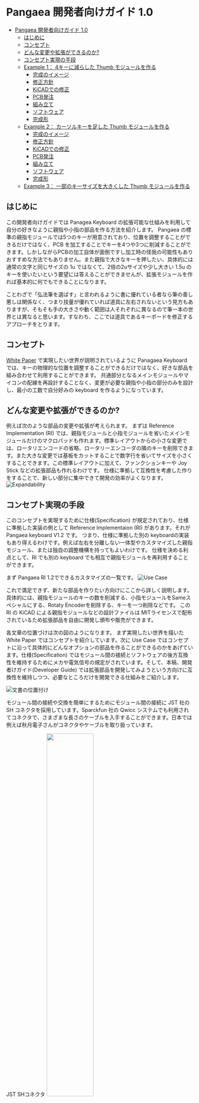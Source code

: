 # Pangaea 開発者向けガイド 1.0

- [Pangaea 開発者向けガイド 1.0](#pangaea-開発者向けガイド-10)
  - [はじめに](#はじめに)
  - [コンセプト](#コンセプト)
  - [どんな変更や拡張ができるのか?](#どんな変更や拡張ができるのか)
  - [コンセプト実現の手段](#コンセプト実現の手段)
  - [Example 1： 4キーに減らした Thumb モジュールを作る](#example-1-4キーに減らした-thumb-モジュールを作る)
    - [完成のイメージ](#完成のイメージ)
    - [修正方針](#修正方針)
    - [KiCADでの修正](#kicadでの修正)
    - [PCB発注](#pcb発注)
    - [組み立て](#組み立て)
    - [ソフトウェア](#ソフトウェア)
    - [完成形](#完成形)
  - [Example 2： カーソルキーを足した Thumb モジュールを作る](#example-2-カーソルキーを足した-thumb-モジュールを作る)
    - [完成のイメージ](#完成のイメージ-1)
    - [修正方針](#修正方針-1)
    - [KiCADでの修正](#kicadでの修正-1)
    - [PCB発注](#pcb発注-1)
    - [組み立て](#組み立て-1)
    - [ソフトウェア](#ソフトウェア-1)
    - [完成形](#完成形-1)
  - [Example 3： 一部のキーサイズを大きくした Thumb モジュールを作る](#example-3-一部のキーサイズを大きくした-thumb-モジュールを作る)

## はじめに

この開発者向けガイドでは Panagea Keyboard の拡張可能な仕組みを利用して自分の好きなように親指や小指の部品を作る方法を紹介します。
Pangaea の標準の親指モジュールでは5つのキーが用意されており、位置を調整することができるだけではなく、PCB を加工することでキーを4つや3つに削減することができます。しかしながらPCBの加工自体が面倒ですし加工時の怪我の可能性もありおすすめな方法でもありません。また親指で大きなキーを押したい、具体的には通常の文字と同じサイズの 1u ではなくて、2倍の2uサイズや少し大きい 1.5u のキーを使いたいという要望には答えることができませんが、拡張モジュールを作れば基本的に何でもできることになります。

ことわざで「弘法筆を選ばす」と言われるように書に優れている者なら筆の善し悪しは関係なく、つまり技量が優れていれば道具に左右されないという見方もありますが、そもそも手の大きさや動く範囲は人それぞれに異なるので筆一本の世界とは異なると思います。すなわち、ここでは道具であるキーボードを修正するアプローチをとります。

## コンセプト

[White Paper](whitepaper_jp.md) で実現したい世界が説明されているように Panagaea Keyboard では、キーの物理的な位置を調整することができるだけではなく、好きな部品を組み合わせて利用することができます。
共通部分となるメインモジュールやマイコンの配線を再設計することなく、変更が必要な親指や小指の部分のみを設計し、最小の工数で自分好みの keyboard を作るようになっています。

## どんな変更や拡張ができるのか?

例えば次のような部品の変更や拡張が考えられます。
まずは Reference Implementation (RI) では、親指モジュールと小指モジュールを省いたメインモジュールだけのマクロパッドも作れます。標準レイアウトからの小さな変更では、ロータリエンコードの省略、ロータリーエンコーダの隣のキーを削除できます。また大きな変更では基板をカットすることで数字行を省いてサイズを小さくすることできます。この標準レイアウトに加えて、ファンクションキーや Joy Stick などの拡張部品も作れるわけです。
仕様に準拠して互換性を考慮した作りをすることで、新しい部分に集中できて開発の効率がよくなります。
![Expandability](images/2022-12-11_11_33_55.png "Expandability")

## コンセプト実現の手段

このコンセプトを実現するために仕様(Specification) が規定されており、仕様に準拠した実装の例として Reference Implementaion (RI) があります。それが Pangaea keyboard V1.2 です。
つまり、仕様に準拠した別の keyboardの実装もあり得えるわけです。例えば左右を分離しない一体型やカスタマイズした親指モジュール、または独自の調整機構を持ってもよいわけです。
仕様を決める利点として、RI でも別の keyboard でも相互で親指モジュールを再利用することができます。

まず Pangaea RI 1.2でできるカスタマイズの一覧です。
![Use Case](images/2022-12-11_21_12_12.png)

これで満足できず、新たな部品を作りたい方向けにここから詳しく説明します。具体的には、親指モジュールのキーの数を削減する、小指モジュールをSameスペシャルにする、Rotaty Encoderを削除する、キーを一つ削除などです。
この RI の KiCAD による親指モジュールなどの設計ファイルは MITライセンスで配布されているため拡張部品を自由に開発し頒布や販売ができます。

各文章の位置づけは次の図のようになります。
まず実現したい世界を描いた White Paper ではコンセプトを紹介しています。次に Use Case ではコンセプトに沿って具体的にどんなオプションの部品を作ることができるのかをあげています。仕様(Specification) ではモジュール間の接続とソフトウェアの後方互換性を維持するためにメカや電気信号の規定がされています。そして、本稿、開発者けガイド(Developer Guide) では拡張部品を開発してみようという方向けに互換性を維持しつつ、必要なところだけを開発できる仕組みをご紹介します。

![文書の位置付け](images/2022-12-11_11_23_14.png "Figure 1: 文書の位置付け")

モジュール間の接続や交換を簡単にするためにモジュール間の接続に JST 社の SH コネクタを採用しています。Sparckfun 社の Qwicc システムでも利用されてコネクタで、さまざまな長さのケーブルを入手することができます。日本では例えば秋月電子さんがコネクタやケーブルを取り扱っています。

JST SHコネクタ
<img src="images/2022-12-26_21_19_15.png" width="50%">

それでは、いくつか例を示しながら、Pangaeaスペック、RIの関係を見ていきます。

## Example 1： 4キーに減らした Thumb モジュールを作る

標準では 1u サイズのキーが5つ並んでおり、切断すれば4キー、あるいは3キーまで数を減らすことができます。しかしながら PCBの切断の作業自体が面倒であり、RIは汎用性を持たせて設計しているため、切断するとネジ止めができなくなり少々強度が落ちます。ここでは専用部品としてキーの数を標準の5つから４つに減らした版を作ってみます。
個人的には左は5キーが欲しいのですが、右は4つでよく、むしろ5つもキーがあると利用しないキーが指にあたり邪魔に感じることがあります。

### 完成のイメージ

図の左が標準です。図の右が作ろうとしているモジュールです。一番右端のキーを削除することにします。

<img src="images/2022-12-11_12_28_00.png" width="80%">

### 修正方針

電気配線とキーレイアウトの仕様は規定されています。
図の青い矢印で示されたモジュール間を接続するねじ穴の位置はPangaea仕様では規定されておらず、あくまで RI 1.2の実装としてこのサイズになっています。
今回はキーを削るだけですので特に仕様を見て確認するところはなく互換性の問題も生じませんので
仕様の確認は不要のため次の方針で進めます。

* 親指部品の外形をできるだけ再利用し、キーを減らした枠を作る
* 親指部品の配線を再利用し、削減したキーのところだけ削除する
* 親指部品の2つのねじ穴を修正せずそのまま再利用する

![例1](images/2023-01-03_22_42_14.png)

### KiCADでの修正

親指モジュールは、トッププレート、PCB、ボトムプレートの3つを修正する必要があります。
作業の順番としては、まずトッププレートで外形のサイズを決めて、それに合わせてPCBとボトムプレートを修正していくのがよいと思います。

トッププレートの修正
1. KiCAD PCB editor にて一番右端のキーの footprint を削除する
2. Edge Cutを修正し、サイズをキー4つ分に修正する
3. 右端の手前でもねじを利用できるように Edge Cut の外形のデザインを変更する
4. 一番右のキーに関連する配線を削除する

これで Gerberファイルを出力して基板を製造すれば、手間暇をかけて基板を切断したりする必要がなくなります。

### PCB発注

KiCADでGerberを生成し、お好きな基板の製造会社に発注し、届くのを待ちます。
![PCB届く](images/2023-01-04_09_50_55.png)

### 組み立て

完成した親指モジュールとメインモジュールをSHコネクタのケーブルで接続して動作を確認します。

![PCB_w_parts](images/2023-01-04_09_54_14.png)
![new_module](images/2023-01-04_09_56_09.png)

### ソフトウェア

QMK でXXXXXXとXが7個連続しているところはなにもキーが割り当てられていないということを示します。
キーを一つ削除しただけですのでソフトウェアの変更は不要ですが、削除した場所を確認し、一つキーがずれるなんてことがないようにします。
![firmware](images/2023-01-04_10_00_06.png)

### 完成形

組み立てるとこのようになりました。  
この例では親指モジュールのキー数を減らす修正しました。
このように自分が修正したい部分だけを作ればより手に合わせることができるようになります。

![完成形](images/2023-01-04_10_04_12.png)


## Example 2： カーソルキーを足した Thumb モジュールを作る

次はキーを削るのではなくて、十字のアローキーを足した例をご紹介します。

### 完成のイメージ

図のような完成を目指します。Lower, Raiseの2つのキーとEnter部分に1.5uのサイズのキーを使えるように修正します。余談ですがもともとPangaeaを開発する前このような親指の一部のキーのサイズが大きいキーボードを利用していました。このような拡張ができることを想定して開発しています。

### 修正方針
### KiCADでの修正
### PCB発注
### 組み立て
### ソフトウェア
### 完成形








## Example 3： 一部のキーサイズを大きくした Thumb モジュールを作る

次はキーの削除といった簡単なものではなくて、キーのサイズを1uから少し大きくしてみます。

できあがりのイメージです。
まず5つのキーから4つに減らします。そして、左から二番目のキーのサイズを1uから1.5uに変更します。

![current_vs_goal](images/2022-12-11_11_42_54.png)

まず1.5uにするには、キーの1.5uのfootprintが必要です。
さらに外形も配線も大きな修正が必要になります。

